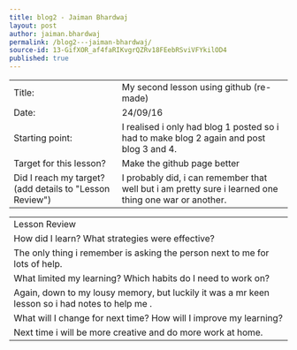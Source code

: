 ```yaml
---
title: blog2 - Jaiman Bhardwaj
layout: post
author: jaiman.bhardwaj
permalink: /blog2---jaiman-bhardwaj/
source-id: 13-GifXOR_af4faRIKvgrQZRv18FEebRSviVFYkilOD4
published: true
---
```

<table>
  <tr>
    <td>Title:</td>
    <td>My second lesson using github (re-made)</td>
  </tr>
  <tr>
    <td>Date:</td>
    <td>24/09/16</td>
  </tr>
  <tr>
    <td>Starting point:</td>
    <td>I realised i only had blog 1 posted so i had to make blog 2 again and post blog 3 and 4.</td>
  </tr>
  <tr>
    <td>Target for this lesson?</td>
    <td>Make the github page better</td>
  </tr>
  <tr>
    <td>Did I reach my target? 
(add details to "Lesson Review")</td>
    <td>I probably did, i can remember that well but i am pretty sure i learned one thing one war or another.</td>
  </tr>
</table>


<table>
  <tr>
    <td>Lesson Review</td>
  </tr>
  <tr>
    <td>How did I learn? What strategies were effective? </td>
  </tr>
  <tr>
    <td>The only thing i remember is asking the person next to me for lots of help.</td>
  </tr>
  <tr>
    <td>What limited my learning? Which habits do I need to work on? </td>
  </tr>
  <tr>
    <td>Again, down to my lousy memory, but luckily it was a mr keen lesson so i had notes to help me .</td>
  </tr>
  <tr>
    <td>What will I change for next time? How will I improve my learning?</td>
  </tr>
  <tr>
    <td>Next time i will be more creative and do more work at home.</td>
  </tr>
</table>


